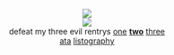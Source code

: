<div align="center">

![](https://komarev.com/ghpvc/?username=yaoidemon&label=hi+friends&style=flat&color=3ad6db&base=4000&abbreviated=true)  
![](https://file.garden/aDT0Ck-AL1_uKJ4P/rentry%20pictures/psychomode)  
defeat my three evil rentrys
[one](https://rentry.co/prsk) [**two**](https://rentry.co/sern) [three](https://rentry.co/rong)  
[ata](https://sern.atabook.org/) [listography](https://listography.com/saerin)

